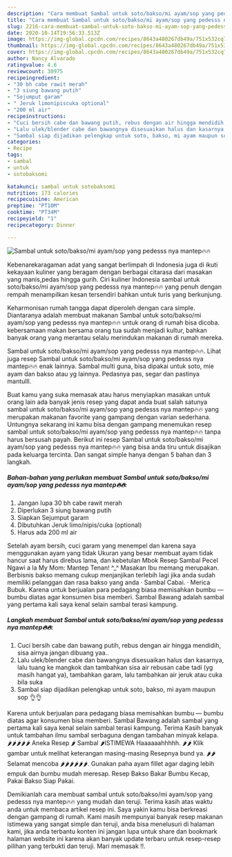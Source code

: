 ```yaml
---
description: "Cara membuat Sambal untuk soto/bakso/mi ayam/sop yang pedesss nya mantep🔥🔥 teraktual"
title: "Cara membuat Sambal untuk soto/bakso/mi ayam/sop yang pedesss nya mantep🔥🔥 teraktual"
slug: 2216-cara-membuat-sambal-untuk-soto-bakso-mi-ayam-sop-yang-pedesss-nya-mantep-teraktual
date: 2020-10-14T19:56:33.513Z
image: https://img-global.cpcdn.com/recipes/8643a480267db49a/751x532cq70/sambal-untuk-sotobaksomi-ayamsop-yang-pedesss-nya-mantep🔥🔥-foto-resep-utama.jpg
thumbnail: https://img-global.cpcdn.com/recipes/8643a480267db49a/751x532cq70/sambal-untuk-sotobaksomi-ayamsop-yang-pedesss-nya-mantep🔥🔥-foto-resep-utama.jpg
cover: https://img-global.cpcdn.com/recipes/8643a480267db49a/751x532cq70/sambal-untuk-sotobaksomi-ayamsop-yang-pedesss-nya-mantep🔥🔥-foto-resep-utama.jpg
author: Nancy Alvarado
ratingvalue: 4.6
reviewcount: 30975
recipeingredient:
- "30 bh cabe rawit merah"
- "3 siung bawang putih"
- "Sejumput garam"
- " Jeruk limonipiscuka optional"
- "200 ml air"
recipeinstructions:
- "Cuci bersih cabe dan bawang putih, rebus dengan air hingga mendidih, sisa airnya jangan dibuang yaa.."
- "Lalu ulek/blender cabe dan bawangnya disesuaikan halus dan kasarnya, lalu tuang ke mangkok dan tambahkan sisa air rebusan cabe tadi (yg masih hangat ya), tambahkan garam, lalu tambahkan air jeruk atau cuka bila suka"
- "Sambal siap dijadikan pelengkap untuk soto, bakso, mi ayam maupun sop 👌👌"
categories:
- Recipe
tags:
- sambal
- untuk
- sotobaksomi

katakunci: sambal untuk sotobaksomi 
nutrition: 173 calories
recipecuisine: American
preptime: "PT10M"
cooktime: "PT34M"
recipeyield: "1"
recipecategory: Dinner

---
```



![Sambal untuk soto/bakso/mi ayam/sop yang pedesss nya mantep🔥🔥](https://img-global.cpcdn.com/recipes/8643a480267db49a/751x532cq70/sambal-untuk-sotobaksomi-ayamsop-yang-pedesss-nya-mantep🔥🔥-foto-resep-utama.jpg)

Kebenarekaragaman adat yang sangat berlimpah di Indonesia juga di ikuti kekayaan kuliner yang beragam dengan berbagai citarasa dari masakan yang manis,pedas hingga gurih. Ciri kuliner Indonesia sambal untuk soto/bakso/mi ayam/sop yang pedesss nya mantep🔥🔥 yang penuh dengan rempah menampilkan kesan tersendiri bahkan untuk turis yang berkunjung.


Keharmonisan rumah tangga dapat diperoleh dengan cara simple. Diantaranya adalah membuat makanan Sambal untuk soto/bakso/mi ayam/sop yang pedesss nya mantep🔥🔥 untuk orang di rumah bisa dicoba. kebersamaan makan bersama orang tua sudah menjadi kultur, bahkan banyak orang yang merantau selalu merindukan makanan di rumah mereka.

Sambal untuk soto/bakso/mi ayam/sop yang pedesss nya mantep🔥🔥. Lihat juga resep Sambal untuk soto/bakso/mi ayam/sop yang pedesss nya mantep🔥🔥 enak lainnya. Sambal multi guna, bisa dipakai untuk soto, mie ayam dan bakso atau yg lainnya. Pedasnya pas, segar dan pastinya mantulll.

Buat kamu yang suka memasak atau harus menyiapkan masakan untuk orang lain ada banyak jenis resep yang dapat anda buat salah satunya sambal untuk soto/bakso/mi ayam/sop yang pedesss nya mantep🔥🔥 yang merupakan makanan favorite yang gampang dengan varian sederhana. Untungnya sekarang ini kamu bisa dengan gampang menemukan resep sambal untuk soto/bakso/mi ayam/sop yang pedesss nya mantep🔥🔥 tanpa harus bersusah payah.
Berikut ini resep Sambal untuk soto/bakso/mi ayam/sop yang pedesss nya mantep🔥🔥 yang bisa anda tiru untuk disajikan pada keluarga tercinta. Dan sangat simple hanya dengan 5 bahan dan 3 langkah.


<!--inarticleads1-->

##### Bahan-bahan yang perlukan membuat Sambal untuk soto/bakso/mi ayam/sop yang pedesss nya mantep🔥🔥:

1. Jangan lupa 30 bh cabe rawit merah
1. Diperlukan 3 siung bawang putih
1. Siapkan Sejumput garam
1. Dibutuhkan  Jeruk limo/nipis/cuka (optional)
1. Harus ada 200 ml air


Setelah ayam bersih, cuci garam yang menempel dan karena saya menggunakan ayam yang tidak Ukuran yang besar membuat ayam tidak hancur saat harus direbus lama, dan kebetulan Mbok Resep Sambal Pecel Ngawi a la My Mom: Mantep Tenan! ^_^ Masakan Ibu memang merupakan. Berbisnis bakso memang cukup menjanjikan terlebih lagi jika anda sudah memiliki pelanggan dan rasa bakso yang anda · Sambal Cabai. · Merica Bubuk. Karena untuk berjualan para pedagang biasa memisahkan bumbu — bumbu diatas agar konsumen bisa memberi. Sambal Bawang adalah sambal yang pertama kali saya kenal selain sambal terasi kampung. 

<!--inarticleads2-->

##### Langkah membuat  Sambal untuk soto/bakso/mi ayam/sop yang pedesss nya mantep🔥🔥:

1. Cuci bersih cabe dan bawang putih, rebus dengan air hingga mendidih, sisa airnya jangan dibuang yaa..
1. Lalu ulek/blender cabe dan bawangnya disesuaikan halus dan kasarnya, lalu tuang ke mangkok dan tambahkan sisa air rebusan cabe tadi (yg masih hangat ya), tambahkan garam, lalu tambahkan air jeruk atau cuka bila suka
1. Sambal siap dijadikan pelengkap untuk soto, bakso, mi ayam maupun sop 👌👌


Karena untuk berjualan para pedagang biasa memisahkan bumbu — bumbu diatas agar konsumen bisa memberi. Sambal Bawang adalah sambal yang pertama kali saya kenal selain sambal terasi kampung. Terima Kasih banyak untuk tambahan ilmu sambal serbaguna dengan tambahan minyak kelapa. 🌶🌶🌶🌶🌶 Aneka Resep 🌶 Sambal 🌶ISTIMEWA Haaaaaahhhhh. 🌶🌶 Klik gambar untuk melihat keterangan masing-masing Resepnya bund ya. 🌶🌶 Selamat mencoba 🌶🌶🌶🌶🌶🌶. Gunakan paha ayam fillet agar daging lebih empuk dan bumbu mudah meresap. Resep Bakso Bakar Bumbu Kecap, Pakai Bakso Siap Pakai. 

Demikianlah cara membuat sambal untuk soto/bakso/mi ayam/sop yang pedesss nya mantep🔥🔥 yang mudah dan teruji. Terima kasih atas waktu anda untuk membaca artikel resep ini. Saya yakin kamu bisa berkreasi dengan gampang di rumah. Kami masih mempunyai banyak resep makanan istimewa yang sangat simple dan teruji, anda bisa menelusuri di halaman kami, jika anda terbantu konten ini jangan lupa untuk share dan bookmark halaman website ini karena akan banyak update terbaru untuk resep-resep pilihan yang terbukti dan teruji. Mari memasak !!. 
